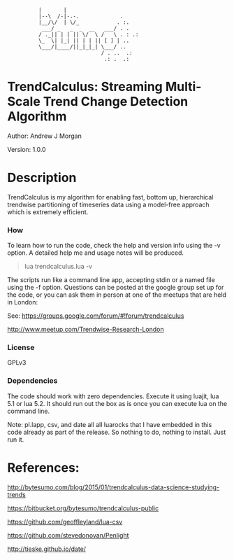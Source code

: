               |       |     
              |--\  /-|-.-.             .
              |__/\/  | \/_            . :.
               ___/ _   _  _  __   ___/ . .
              / ._|| | | || \/  \ /   \ . : .: 
              \_  \| |_| || | | || [ ] | .. 
              \___/|____/||_|_|_| \___/ ..
                                  / . ..  .:
                                   .: .  .:  
                


# TrendCalculus: Streaming Multi-Scale Trend Change Detection Algorithm #

  Author:  Andrew J Morgan

  Version: 1.0.0

# Description #

TrendCalculus is my algorithm for enabling fast, bottom up, hierarchical trendwise partitioning of timeseries data using a model-free approach which is extremely efficient.

### How ###

To learn how to run the code, check the help and version info using the -v option.
A detailed help me and usage notes will be produced.

> lua trendcalculus.lua -v

The scripts run like a command line app, accepting stdin or a named file using the -f option.
Questions can be posted at the google group set up for the code, or you can ask them in person at one of the meetups that are held in London:

See:
https://groups.google.com/forum/#!forum/trendcalculus

http://www.meetup.com/Trendwise-Research-London

### License ###

GPLv3
 
### Dependencies ###

The code should work with zero dependencies.
Execute it using luajit, lua 5.1 or lua 5.2.
It should run out the box as is once you can execute lua on the command line.

Note:
pl.lapp, csv, and date all all luarocks that I have embedded in this code already as part of the release.
So nothing to do, nothing to install. Just run it.

         
# References:

http://bytesumo.com/blog/2015/01/trendcalculus-data-science-studying-trends

https://bitbucket.org/bytesumo/trendcalculus-public

https://github.com/geoffleyland/lua-csv

https://github.com/stevedonovan/Penlight

http://tieske.github.io/date/